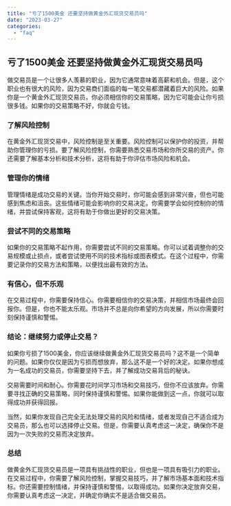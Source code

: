 ```yaml
---
title: "亏了1500美金 还要坚持做黄金外汇现货交易员吗"
date: "2023-03-27"
categories: 
  - "faq"
---
```


## 亏了1500美金 还要坚持做黄金外汇现货交易员吗

做交易员是一个让很多人羡慕的职业，因为它通常意味着高薪和机会。但是，这个职业也有很大的风险，因为交易商们面临的每一笔交易都潜藏着巨大的风险。如果你是一个黄金外汇现货交易员，你必须相信你的交易策略，因为它可能会让你亏损很多钱。如果你的交易策略不好，你就会亏钱。

### 了解风险控制

在黄金外汇现货交易中，风险控制是至关重要。风险控制可以保护你的投资，并帮助你管理你的亏损。要了解风险控制，你需要熟悉交易市场和你所交易的资产。你还需要了解基本分析和技术分析，这将有助于你评估市场风险和机会。

### 管理你的情绪

管理情绪是成功交易的关键。当你开始交易时，你可能会感到非常兴奋，但也可能感到焦虑和沮丧。这些情绪可能会影响你的交易决定。你需要学会如何控制你的情绪，并尝试保持客观，这将有助于你做出更好的交易决策。

### 尝试不同的交易策略

如果你的交易策略不起作用，你需要尝试不同的交易策略。你可以试着调整你的交易规模或止损点，或者尝试使用不同的技术指标或图表模式。在这个过程中，你需要记录你的交易方法和策略，以便找出最有效的方法。

### 有信心，但不乐观

在交易过程中，你需要保持信心。你需要相信你的交易决策，并相信市场最终会回报你。但是，你也不能太乐观。市场并不总是向你希望的方向发展，所以你需要时刻保持谨慎和警惕。

### 结论：继续努力或停止交易？

如果你亏损了1500美金，你应该继续做黄金外汇现货交易员吗？这不是一个简单的问题。如果你仅仅是因为亏损而想放弃，那么这不是一个好的决定。如果你想成为一名成功的交易员，你需要坚持下去，并了解成功交易背后的秘诀。

交易需要时间和耐心。你需要花时间学习市场和交易技巧，但你不应该放弃。你需要寻找正确的交易策略，同时保持谨慎和警惕。如果你能做到这一点，你就可以取得成功并获得回报。

当然，如果你发现自己完全无法处理交易的风险和情绪，或者发现自己不适合成为交易员，那么也可以选择停止交易。但是，你需要认真考虑这一决定，确保你不是因为一次失败的交易而决定放弃。

### 总结

做黄金外汇现货交易员是一项具有挑战性的职业，但也是一项具有吸引力的职业。在交易过程中，你需要了解风险控制，掌握交易技巧，并了解市场基本面和技术指标。你还需要控制情绪，并保持谨慎和警惕，以取得成功。如果你决定放弃交易，你需要认真考虑这一决定，并确定你确实不是适合做交易员。
